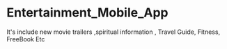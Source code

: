 # Entertainment_Mobile_App
It's include new movie trailers ,spiritual information , Travel Guide, Fitness, FreeBook Etc
